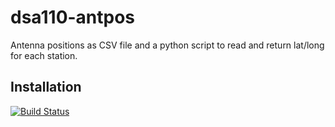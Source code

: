 # dsa110-antpos

Antenna positions as CSV file and a python script to read and return lat/long for each station.

## Installation

[![Build Status](https://travis-ci.com/dsa110/dsa110-antpos.svg?branch=master)](https://travis-ci.com/dsa110/dsa110-antpos)

